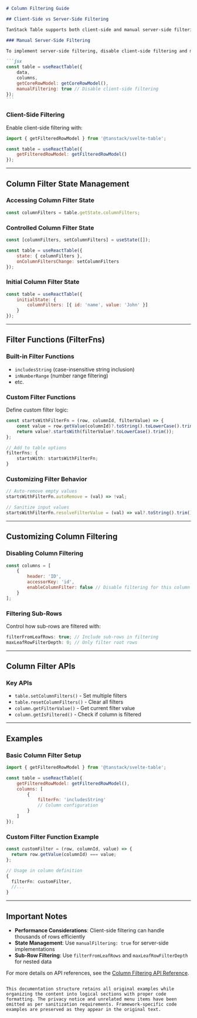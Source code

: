````markdown
# Column Filtering Guide

## Client-Side vs Server-Side Filtering

TanStack Table supports both client-side and manual server-side filtering. Choose based on your data size and performance needs.

### Manual Server-Side Filtering

To implement server-side filtering, disable client-side filtering and manage data on the server:

```jsx
const table = useReactTable({
	data,
	columns,
	getCoreRowModel: getCoreRowModel(),
	manualFiltering: true // Disable client-side filtering
});
```
````

### Client-Side Filtering

Enable client-side filtering with:

```jsx
import { getFilteredRowModel } from '@tanstack/svelte-table';

const table = useReactTable({
	getFilteredRowModel: getFilteredRowModel()
});
```

---

## Column Filter State Management

### Accessing Column Filter State

```jsx
const columnFilters = table.getState.columnFilters;
```

### Controlled Column Filter State

```jsx
const [columnFilters, setColumnFilters] = useState([]);

const table = useReactTable({
	state: { columnFilters },
	onColumnFiltersChange: setColumnFilters
});
```

### Initial Column Filter State

```jsx
const table = useReactTable({
	initialState: {
		columnFilters: [{ id: 'name', value: 'John' }]
	}
});
```

---

## Filter Functions (FilterFns)

### Built-in Filter Functions

- `includesString` (case-insensitive string inclusion)
- `inNumberRange` (number range filtering)
- etc.

### Custom Filter Functions

Define custom filter logic:

```ts
const startsWithFilterFn = (row, columnId, filterValue) => {
	const value = row.getValue(columnId)?.toString().toLowerCase().trim();
	return value?.startsWith(filterValue?.toLowerCase().trim());
};

// Add to table options
filterFns: {
	startsWith: startsWithFilterFn;
}
```

### Customizing Filter Behavior

```ts
// Auto-remove empty values
startsWithFilterFn.autoRemove = (val) => !val;

// Sanitize input values
startsWithFilterFn.resolveFilterValue = (val) => val?.toString().trim();
```

---

## Customizing Column Filtering

### Disabling Column Filtering

```jsx
const columns = [
	{
		header: 'ID',
		accessorKey: 'id',
		enableColumnFilter: false // Disable filtering for this column
	}
];
```

### Filtering Sub-Rows

Control how sub-rows are filtered with:

```jsx
filterFromLeafRows: true; // Include sub-rows in filtering
maxLeafRowFilterDepth: 0; // Only filter root rows
```

---

## Column Filter APIs

### Key APIs

- `table.setColumnFilters()` - Set multiple filters
- `table.resetColumnFilters()` - Clear all filters
- `column.getFilterValue()` - Get current filter value
- `column.getIsFiltered()` - Check if column is filtered

---

## Examples

### Basic Column Filter Setup

```jsx
import { getFilteredRowModel } from '@tanstack/svelte-table';

const table = useReactTable({
	getFilteredRowModel: getFilteredRowModel(),
	columns: [
		{
			filterFn: 'includesString'
			// Column configuration
		}
	]
});
```

### Custom Filter Function Example

```ts
const customFilter = (row, columnId, value) => {
  return row.getValue(columnId) === value;
};

// Usage in column definition
{
  filterFn: customFilter,
  //...
}
```

---

## Important Notes

- **Performance Considerations**: Client-side filtering can handle thousands of rows efficiently
- **State Management**: Use `manualFiltering: true` for server-side implementations
- **Sub-Row Filtering**: Use `filterFromLeafRows` and `maxLeafRowFilterDepth` for nested data

For more details on API references, see the [Column Filtering API Reference](#column-filter-apis).

```

This documentation structure retains all original examples while organizing the content into logical sections with proper code formatting. The privacy notice and unrelated menu items have been omitted as per sanitization requirements. Framework-specific code examples are preserved as they appear in the original text.
```
